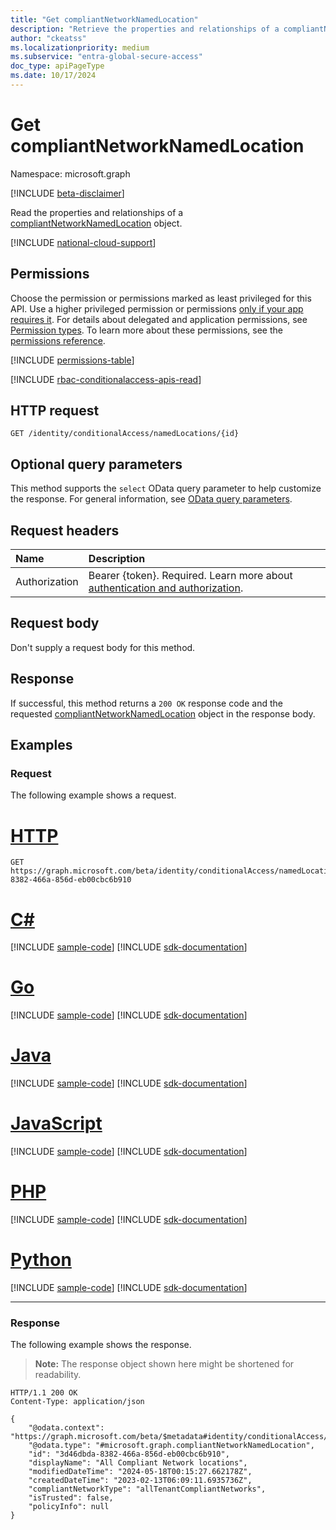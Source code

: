 ```yaml
---
title: "Get compliantNetworkNamedLocation"
description: "Retrieve the properties and relationships of a compliantNetworkNamedLocation object."
author: "ckeatss"
ms.localizationpriority: medium
ms.subservice: "entra-global-secure-access"
doc_type: apiPageType
ms.date: 10/17/2024
---
```


# Get compliantNetworkNamedLocation

Namespace: microsoft.graph

[!INCLUDE [beta-disclaimer](../../includes/beta-disclaimer.md)]

Read the properties and relationships of a [compliantNetworkNamedLocation](../resources/compliantnetworknamedlocation.md) object.

[!INCLUDE [national-cloud-support](../../includes/all-clouds.md)]

## Permissions

Choose the permission or permissions marked as least privileged for this API. Use a higher privileged permission or permissions [only if your app requires it](/graph/permissions-overview#best-practices-for-using-microsoft-graph-permissions). For details about delegated and application permissions, see [Permission types](/graph/permissions-overview#permission-types). To learn more about these permissions, see the [permissions reference](/graph/permissions-reference).

<!-- { "blockType": "permissions", "name": "compliantnetworknamedlocation_get" } -->
[!INCLUDE [permissions-table](../includes/permissions/compliantnetworknamedlocation-get-permissions.md)]

[!INCLUDE [rbac-conditionalaccess-apis-read](../includes/rbac-for-apis/rbac-conditionalaccess-apis-read.md)]

## HTTP request

<!-- {
  "blockType": "ignored"
}
-->
``` http
GET /identity/conditionalAccess/namedLocations/{id}
```

## Optional query parameters

This method supports the `select` OData query parameter to help customize the response. For general information, see [OData query parameters](/graph/query-parameters).

## Request headers

| Name      |Description|
|:----------|:----------|
|Authorization|Bearer {token}. Required. Learn more about [authentication and authorization](/graph/auth/auth-concepts).|

## Request body

Don't supply a request body for this method.

## Response

If successful, this method returns a `200 OK` response code and the requested [compliantNetworkNamedLocation](../resources/compliantnetworknamedlocation.md) object in the response body.

## Examples

### Request

The following example shows a request.
# [HTTP](#tab/http)
<!-- {
  "blockType": "request",
  "name": "get_compliantnetworknamedlocation"
}
-->
``` http
GET https://graph.microsoft.com/beta/identity/conditionalAccess/namedLocations/3d46dbda-8382-466a-856d-eb00cbc6b910
```

# [C#](#tab/csharp)
[!INCLUDE [sample-code](../includes/snippets/csharp/get-compliantnetworknamedlocation-csharp-snippets.md)]
[!INCLUDE [sdk-documentation](../includes/snippets/snippets-sdk-documentation-link.md)]

# [Go](#tab/go)
[!INCLUDE [sample-code](../includes/snippets/go/get-compliantnetworknamedlocation-go-snippets.md)]
[!INCLUDE [sdk-documentation](../includes/snippets/snippets-sdk-documentation-link.md)]

# [Java](#tab/java)
[!INCLUDE [sample-code](../includes/snippets/java/get-compliantnetworknamedlocation-java-snippets.md)]
[!INCLUDE [sdk-documentation](../includes/snippets/snippets-sdk-documentation-link.md)]

# [JavaScript](#tab/javascript)
[!INCLUDE [sample-code](../includes/snippets/javascript/get-compliantnetworknamedlocation-javascript-snippets.md)]
[!INCLUDE [sdk-documentation](../includes/snippets/snippets-sdk-documentation-link.md)]

# [PHP](#tab/php)
[!INCLUDE [sample-code](../includes/snippets/php/get-compliantnetworknamedlocation-php-snippets.md)]
[!INCLUDE [sdk-documentation](../includes/snippets/snippets-sdk-documentation-link.md)]

# [Python](#tab/python)
[!INCLUDE [sample-code](../includes/snippets/python/get-compliantnetworknamedlocation-python-snippets.md)]
[!INCLUDE [sdk-documentation](../includes/snippets/snippets-sdk-documentation-link.md)]

---

### Response

The following example shows the response.

> **Note:** The response object shown here might be shortened for readability.
<!-- {
  "blockType": "response",
  "truncated": true,
  "@odata.type": "microsoft.graph.compliantNetworkNamedLocation"
}
-->
``` http
HTTP/1.1 200 OK
Content-Type: application/json

{
    "@odata.context": "https://graph.microsoft.com/beta/$metadata#identity/conditionalAccess/namedLocations/$entity",
    "@odata.type": "#microsoft.graph.compliantNetworkNamedLocation",
    "id": "3d46dbda-8382-466a-856d-eb00cbc6b910",
    "displayName": "All Compliant Network locations",
    "modifiedDateTime": "2024-05-18T00:15:27.662178Z",
    "createdDateTime": "2023-02-13T06:09:11.6935736Z",
    "compliantNetworkType": "allTenantCompliantNetworks",
    "isTrusted": false,
    "policyInfo": null
}
```

